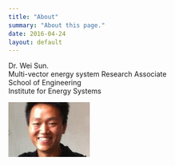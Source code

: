 ```yaml
---
title: "About"
summary: "About this page."
date: 2016-04-24
layout: default
---
```


Dr. Wei Sun.  
Multi-vector energy system Research Associate  
School of Engineering  
Institute for Energy Systems  

![Researcher Portrait](assets/images/ws.jpg "Wei Sun")